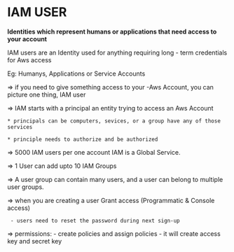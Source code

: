 # IAM USER

**Identities which represent humans or applications that need access to your account**

IAM users are an Identity used for anything requiring long - term credentials for Aws access

 Eg: Humanys, Applications or Service Accounts

⇒ if you need to give something access to your -Aws Account, you can picture one thing,
    IAM user

⇒ IAM starts with a principal an entity trying to access an Aws Account

    * principals can be computers, sevices, or a group have any of those services

    * principle needs to authorize and be authorized 

⇒ 5000 IAM users per one account IAM is a Global Service.

⇒ 1 User can add upto 10 IAM Groups

⇒ A user group can contain many users, and a user can belong to multiple user groups.

⇒ when you are creating a user Grant access (Programmatic & Console access)

     - users need to reset the password during next sign-up

⇒ permissions:
     - create policies and assign policies 
     - it will create access key and secret key
